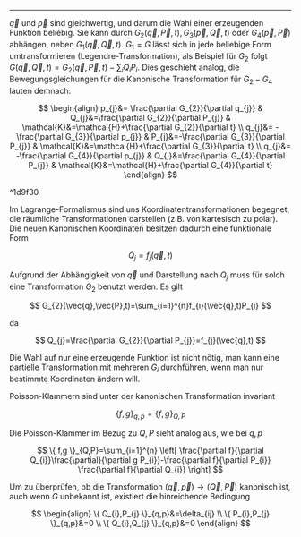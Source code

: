 ***

$\vec{q}$ und $\vec{p}$ sind gleichwertig, und darum die Wahl einer erzeugenden Funktion beliebig. Sie kann durch $G_{2}(\vec{q},\vec{P},t),G_{3}(\vec{p},\vec{Q},t)$ oder $G_{4}(\vec{p},\vec{P})$ abhängen, neben $G_{1}(\vec{q},\vec{Q},t)$. $G_{1}=G$ lässt sich in jede beliebige Form umtransformieren (Legendre-Transformation), als Beispiel für $G_{2}$ folgt $G(\vec{q},\vec{Q},t)=G_{2}(\vec{q},\vec{P},t)-\sum_{i}Q_{i}P_{i}$. Dies geschieht analog, die Bewegungsgleichungen für die Kanonische Transformation für $G_{2}-G_{4}$ lauten demnach:

$$
\begin{align}
p_{j}&= \frac{\partial G_{2}}{\partial q_{j}} & Q_{j}&=\frac{\partial G_{2}}{\partial P_{j}} & \mathcal{K}&=\mathcal{H}+\frac{\partial G_{2}}{\partial t}  \\
q_{j}&= -\frac{\partial G_{3}}{\partial p_{j}} & P_{j}&=-\frac{\partial G_{3}}{\partial P_{j}} & \mathcal{K}&=\mathcal{H}+\frac{\partial G_{3}}{\partial t}  \\
q_{j}&= -\frac{\partial G_{4}}{\partial p_{j}} & Q_{j}&=\frac{\partial G_{4}}{\partial P_{j}} & \mathcal{K}&=\mathcal{H}+\frac{\partial G_{4}}{\partial t} 
\end{align}
$$

^1d9f30

Im Lagrange-Formalismus sind uns Koordinatentransformationen begegnet, die räumliche Transformationen darstellen (z.B. von kartesisch zu polar). Die neuen Kanonischen Koordinaten besitzen dadurch eine funktionale Form

$$
Q_{j}=f_{j}(\vec{q},t)
$$

Aufgrund der Abhängigkeit von $\vec{q}$ und Darstellung nach $Q_{j}$ muss für solch eine Transformation $G_{2}$ benutzt werden. Es gilt

$$
G_{2}(\vec{q},\vec{P},t)=\sum_{i=1}^{n}f_{i}(\vec{q},t)P_{i}
$$

da

$$
Q_{j}=\frac{\partial G_{2}}{\partial P_{j}}=f_{j}(\vec{q},t) 
$$

Die Wahl auf nur eine erzeugende Funktion ist nicht nötig, man kann eine partielle Transformation mit mehreren $G_{i}$ durchführen, wenn man nur bestimmte Koordinaten ändern will.

Poisson-Klammern sind unter der kanonischen Transformation invariant

$$
\{ f,g \}_{q,p}=\{ f,g \}_{Q,P}
$$

Die Poisson-Klammer im Bezug zu $Q,P$ sieht analog aus, wie bei $q,p$

$$
\{ f,g \}_{Q,P}=\sum_{i=1}^{n} \left[ \frac{\partial f}{\partial Q_{i}}\frac{\partial}{\partial g P_{i}}-\frac{\partial f}{\partial P_{i}} \frac{\partial f}{\partial Q_{i}} \right] 
$$

Um zu überprüfen, ob die Transformation $(\vec{q},\vec{p})\to (\vec{Q},\vec{P})$ kanonisch ist, auch wenn $G$ unbekannt ist, existiert die hinreichende Bedingung

$$
\begin{align}
\{ Q_{i},P_{j} \}_{q,p}&=\delta_{ij} \\
\{ P_{i},P_{j} \}_{q,p}&=0 \\
\{ Q_{i},Q_{j} \}_{q,p}&=0
\end{align}
$$

